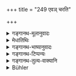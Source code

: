 +++
title = "249 एवञ् चरति"

+++

<details><summary>गङ्गानथ-मूलानुवादः</summary>

The Brāhmaṇa who thus keeps his studentship unflinchingly, goes to the highest place and is never born again into this world.—(249)
</details>

<details><summary>मेधातिथिः</summary>

**एवम्** इति नैष्ठिकवृत्तिं प्रत्यवमृशति । **एवं यो ब्रह्मचर्यं चरत्य् अविप्लुतः** अस्खलः **स** प्राप्नोत्य् **उत्तमस्थानं** धाम परमात्मप्राप्तिलक्षणम् । **न चेह पुनर् जायते** न संसारम् आपद्यते । ब्रह्मरूपं संपद्यत इति ॥ २.२४९ ॥

**इति मानवे धर्मशास्त्रे भृगुप्रोक्तायां संहितायां**

**द्वितीयो ऽध्यायः**

**इति श्रीभट्टमेधातिथिविरचिते मनुभाष्ये**

**द्वितीयो ऽध्यायः**
</details>

<details><summary>गङ्गानथ-भाष्यानुवादः</summary>

‘*Thus*’ refers to the methods of the Lifelong Student.

‘*He who thus keeps his Studentship unflinchingly*’—without failing,—‘*goes to*’—obtains—‘*the highest place*’—above; *i.e*., he attains the Supreme Self.

‘*Is not born again into this world*—he does not fall into the cycle of births. That is, he becomes absorbed into Brahman.—(249)
</details>

<details><summary>गङ्गानथ-टिप्पन्यः</summary>

‘*Mānyā kāpi etc*.’—This does not form part of the text of Medhātithi This has been added by a subsequent ‘Editor.’
</details>

<details><summary>गङ्गानथ-तुल्य-वाक्यानि</summary>

*Viṣṇu* (28. 47).—\[Reproduces Manu.\]

*Gautama* (3. 9)—‘Behaving thus, the man with senses subdued, attains
the Brahmic Region.’



*End of Adhyāya II*.
</details>

<details><summary>Bühler</summary>

249	A Brahmana who thus passes his life as a student without breaking his vow, reaches (after death) the highest abode and will not be born again in this world.
</details>
